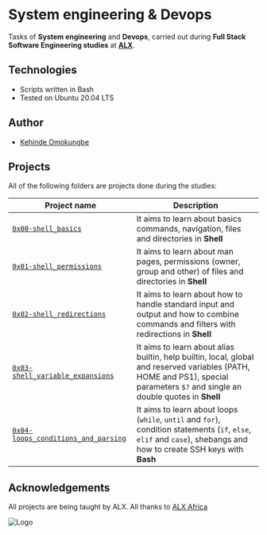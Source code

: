 
# System engineering & Devops

Tasks of **System engineering** and **Devops**, carried out during **Full Stack Software Engineering studies** at **[ALX](https://www.alxafrica.com/)**.

## Technologies
* Scripts written in Bash 
* Tested on Ubuntu 20.04 LTS

## Author
- [Kehinde Omokungbe](https://github.com/OK-CodeClinic)

## Projects
All of the following folders are projects done during the studies:

| Project name | Description |
| ------------ | ----------- |
| [`0x00-shell_basics`](https://github.com/OK-CodeClinic/alx-system_engineering-devops/tree/master/0x00-shell_basics) | It aims to learn about basics commands, navigation, files and directories in **Shell** |
| [`0x01-shell_permissions`](https://github.com/OK-CodeClinic/alx-system_engineering-devops/tree/master/0x01-shell_permissions) | It aims to learn about man pages, permissions (owner, group and other) of files and directories in **Shell** |
| [`0x02-shell_redirections`](https://github.com/OK-CodeClinic/alx-system_engineering-devops/tree/master/0x02-shell_redirections) | It aims to learn about how to handle standard input and output and how to combine commands and filters with redirections in **Shell** |
| [`0x03-shell_variable_expansions`](https://github.com/OK-CodeClinic/alx-system_engineering-devops/tree/master/0x03-shell_variables_expansions) | It aims to learn about alias builtin, help builtin, local, global and reserved variables (PATH, HOME and PS1), special parameters `$?` and single an double quotes in **Shell** |
| [`0x04-loops_conditions_and_parsing`](https://github.com/OK-CodeClinic/alx-system_engineering-devops/tree/master/0x04-loops_conditions_and_parsing) | It aims to learn about loops (`while`, `until` and `for`), condition statements (`if`, `else`, `elif` and `case`), shebangs and how to create SSH keys with **Bash** |

## Acknowledgements
All projects are being taught by ALX. All thanks to [ALX Africa](https://www.alxafrica.com/)


![Logo](https://i0.wp.com/aceworldpub.com.ng/wp-content/uploads/2022/03/unnamed.png?resize=880%2C528&ssl=1)
